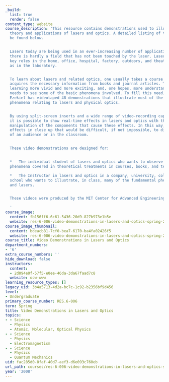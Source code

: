 ```yaml
---
_build:
  list: true
  render: false
content_type: website
course_description: 'This resource contains demonstrations used to illustrate the
  theory and applications of lasers and optics. A detailed listing of the topics can
  be found below.


  Lasers today are being used in an ever-increasing number of applications. In fact,
  there is hardly a field that has not been touched by the laser. Lasers are playing
  key roles in the home, office, hospital, factory, outdoors, and theater, as well
  as in the laboratory.


  To learn about lasers and related optics, one usually takes a course or two, or
  acquires the necessary information from books and journal articles. To make this
  learning more vivid and more exciting, and, one hopes, more understandable, one
  needs to see some of the basic phenomena involved. To fill this need, Professor
  Ezekiel has videotaped 48 demonstrations that illustrate most of the fundamental
  phenomena relating to lasers and physical optics.


  By using split-screen inserts and a wide range of video-recording capabilities,
  it is possible to show real-time effects in lasers and optics with the simultaneous
  manipulation of the components that cause these effects. In this way, one can see
  effects in close up that would be difficult, if not impossible, to display in front
  of an audience or in the classroom.


  These video demonstrations are designed for:


  *   The individual student of lasers and optics who wants to observe the various
  phenomena covered in theoretical treatments in courses, books, and technical papers.

  *   The Instructor in lasers and optics in a company, university, college, or high
  school who wants to illustrate, in class, many of the fundamental phenomena in optics
  and lasers.


  These videos were produced by the MIT Center for Advanced Engineering Study.

  '
course_image:
  content: fb156ff6-6c61-5436-20d9-827b973e1b5e
  website: res-6-006-video-demonstrations-in-lasers-and-optics-spring-2008
course_image_thumbnail:
  content: bdeacb81-7cf0-bea7-6170-ba4fa02426f5
  website: res-6-006-video-demonstrations-in-lasers-and-optics-spring-2008
course_title: Video Demonstrations in Lasers and Optics
department_numbers:
- '6'
extra_course_numbers: ''
hide_download: false
instructors:
  content:
  - 2d094e0f-57f5-e0ee-46da-3da67faad7c8
  website: ocw-www
learning_resource_types: []
legacy_uid: 3b4a5713-4d2a-bc7c-1c92-b2356bf9d456
level:
- Undergraduate
primary_course_number: RES.6-006
term: Spring
title: Video Demonstrations in Lasers and Optics
topics:
- - Science
  - Physics
  - Atomic, Molecular, Optical Physics
- - Science
  - Physics
  - Electromagnetism
- - Science
  - Physics
  - Quantum Mechanics
uid: fac285d0-8faf-40d7-aef3-d6e093c760eb
url_path: courses/res-6-006-video-demonstrations-in-lasers-and-optics-spring-2008
year: '2008'
---
```

